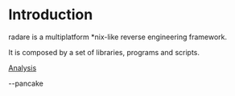 Introduction
============

radare is a multiplatform *nix-like reverse engineering framework.

It is composed by a set of libraries, programs and scripts.

[Analysis](analysis/index.html)

--pancake

